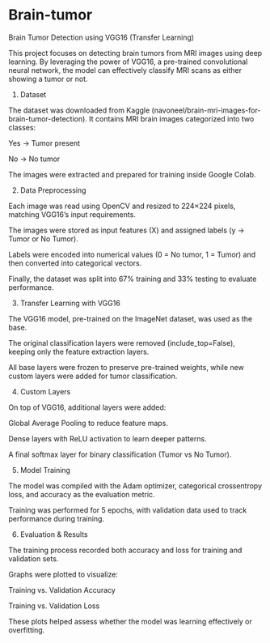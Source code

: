 # Brain-tumor
Brain Tumor Detection using VGG16 (Transfer Learning)

This project focuses on detecting brain tumors from MRI images using deep learning. By leveraging the power of VGG16, a pre-trained convolutional neural network, the model can effectively classify MRI scans as either showing a tumor or not.

1. Dataset

The dataset was downloaded from Kaggle (navoneel/brain-mri-images-for-brain-tumor-detection). It contains MRI brain images categorized into two classes:

Yes → Tumor present

No → No tumor

The images were extracted and prepared for training inside Google Colab.

2. Data Preprocessing

Each image was read using OpenCV and resized to 224×224 pixels, matching VGG16’s input requirements.

The images were stored as input features (X) and assigned labels (y → Tumor or No Tumor).

Labels were encoded into numerical values (0 = No tumor, 1 = Tumor) and then converted into categorical vectors.

Finally, the dataset was split into 67% training and 33% testing to evaluate performance.

3. Transfer Learning with VGG16

The VGG16 model, pre-trained on the ImageNet dataset, was used as the base.

The original classification layers were removed (include_top=False), keeping only the feature extraction layers.

All base layers were frozen to preserve pre-trained weights, while new custom layers were added for tumor classification.

4. Custom Layers

On top of VGG16, additional layers were added:

Global Average Pooling to reduce feature maps.

Dense layers with ReLU activation to learn deeper patterns.

A final softmax layer for binary classification (Tumor vs No Tumor).

5. Model Training

The model was compiled with the Adam optimizer, categorical crossentropy loss, and accuracy as the evaluation metric.

Training was performed for 5 epochs, with validation data used to track performance during training.

6. Evaluation & Results

The training process recorded both accuracy and loss for training and validation sets.

Graphs were plotted to visualize:

Training vs. Validation Accuracy

Training vs. Validation Loss

These plots helped assess whether the model was learning effectively or overfitting.
